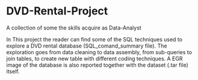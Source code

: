 # DVD-Rental-Project
A collection of some the skills acquire as Data-Analyst

In This project the reader can find some of the SQL techniques used to explore a DVD rental database (SQL_comand_summary file).
The exploration goes from data cleaning to data assembly, from sub-queries to join tables, to create new table with different coding techniques.
A EGR image of the database is also reported together with the dataset (.tar file) itself. 
